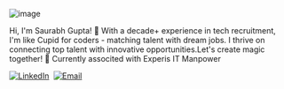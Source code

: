 ![image](https://github.com/user-attachments/assets/af1aaa73-e61b-44fd-b5d1-359cb3a57e32)



Hi, I'm Saurabh Gupta! 👋
With a decade+ experience in tech recruitment, I'm like Cupid for coders - matching talent with dream jobs. I thrive on connecting top talent with innovative opportunities.Let's create magic together! 🚀
Currently associted with Experis IT Manpower

[![LinkedIn](https://img.shields.io/badge/LinkedIn-Connect-blue)](https://www.linkedin.com/in/saurabh-gupta-622570a4/)&nbsp;&nbsp;[![Email](https://img.shields.io/badge/Email-Contact-red)](mailto:shine.saurabh910@gmail.com)
